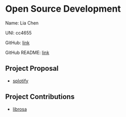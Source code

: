 # Open Source Development

Name: Lia Chen

UNI: cc4655

GitHub: [link](https://github.com/cordeliachen)

GitHub README: [link](https://github.com/cordeliachen/cordeliachen/blob/main/README.md)

## Project Proposal

- [splotify](../projects/python/splotify.md)

## Project Contributions

- [librosa](../projects/python/librosa.md)
